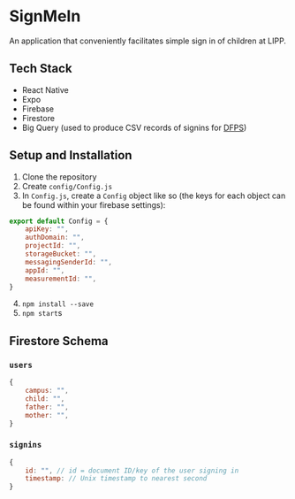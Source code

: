 # SignMeIn

An application that conveniently facilitates simple sign in of children at LIPP.

## Tech Stack

- React Native
- Expo
- Firebase
- Firestore
- Big Query (used to produce CSV records of signins for [DFPS](http://www.dfps.state.tx.us/))

## Setup and Installation

1. Clone the repository
2. Create `config/Config.js`
3. In `Config.js`, create a `Config` object like so (the keys for each object can be found within your firebase settings): 
```js
export default Config = {
    apiKey: "",
    authDomain: "",
    projectId: "",
    storageBucket: "",
    messagingSenderId: "",
    appId: "",
    measurementId: "",
}
```
4. `npm install --save`
5. `npm start`s

## Firestore Schema

### `users`

```js
{
    campus: "",
    child: "",
    father: "",
    mother: "",
}
```

### `signins`

```js
{
    id: "", // id = document ID/key of the user signing in
    timestamp: // Unix timestamp to nearest second
}
```